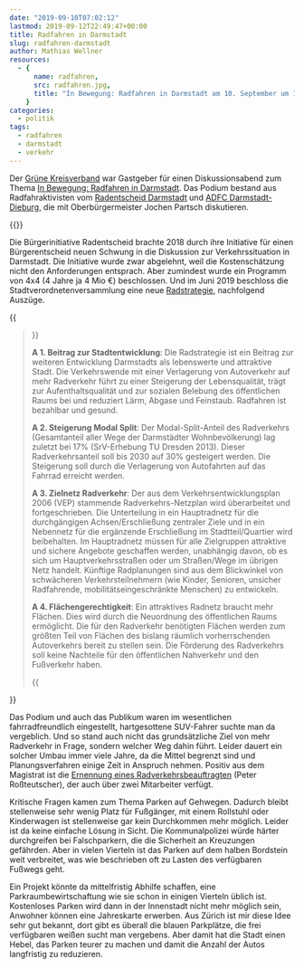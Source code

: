 ```yaml
---
date: "2019-09-10T07:02:12"
lastmod: 2019-09-12T22:49:47+00:00
title: Radfahren in Darmstadt
slug: radfahren-darmstadt
author: Mathias Wellner
resources:
  - {
      name: radfahren,
      src: radfahren.jpg,
      title: "In Bewegung: Radfahren in Darmstadt am 10. September um 19:00",
    }
categories:
  - politik
tags:
  - radfahren
  - darmstadt
  - verkehr
---
```


Der [Grüne Kreisverband](https://www.gruene-darmstadt.de) war Gastgeber für einen Diskussionsabend zum Thema [In Bewegung: Radfahren in Darmstadt](https://www.gruene-darmstadt.de/kreisverband/termine.asp?action=show&eintrag_id=583). Das Podium bestand aus Radfahraktivisten vom [Radentscheid Darmstadt](https://radentscheid-darmstadt.de/) und [ADFC Darmstadt-Dieburg](https://www.adfc-darmstadt.de/), die mit Oberbürgermeister Jochen Partsch diskutieren.

<!--more-->

{{<responsive-image name="radfahren">}}

Die Bürgerinitiative Radentscheid brachte 2018 durch ihre Initiative für einen Bürgerentscheid neuen Schwung in die Diskussion zur Verkehrssituation in Darmstadt. Die Initiative wurde zwar abgelehnt, weil die Kostenschätzung nicht den Anforderungen entsprach. Aber zumindest wurde ein Programm von 4x4 (4 Jahre ja 4 Mio €) beschlossen. Und im Juni 2019 beschloss die Stadtverordnetenversammlung eine neue [Radstrategie](https://www.darmstadt.de/fileadmin/PDF-Rubriken/Leben_in_Darmstadt/mobilitaet_und_verkehr/fahrrad/Radstrategie.pdf), nachfolgend Auszüge.

{{<blockquote>}}

<p><strong>A 1. Beitrag zur Stadtentwicklung</strong>: Die Radstrategie ist ein Beitrag zur weiteren Entwicklung Darmstadts als lebenswerte und attraktive Stadt. Die Verkehrswende mit einer Verlagerung von Autoverkehr auf mehr Radverkehr führt zu einer Steigerung der Lebensqualität, trägt zur Aufenthaltsqualität und zur sozialen Belebung des öffentlichen Raums bei und reduziert Lärm, Abgase und Feinstaub. Radfahren ist bezahlbar und gesund.</p>
<p><strong>A 2. Steigerung Modal Split</strong>: Der Modal-Split-Anteil des Radverkehrs (Gesamtanteil aller Wege der Darmstädter Wohnbevölkerung) lag zuletzt bei 17% (SrV-Erhebung TU Dresden 2013). Dieser Radverkehrsanteil soll bis 2030 auf 30% gesteigert werden. Die Steigerung soll durch die Verlagerung von Autofahrten auf das Fahrrad erreicht werden.</p>
<p><strong>A 3. Zielnetz Radverkehr</strong>: Der aus dem Verkehrsentwicklungsplan 2006 (VEP)  stammende Radverkehrs-Netzplan wird überarbeitet und fortgeschrieben. Die Unterteilung in ein Hauptradnetz für die durchgängigen Achsen/Erschließung zentraler Ziele und in ein Nebennetz für die ergänzende Erschließung im Stadtteil/Quartier  wird beibehalten. Im Hauptradnetz müssen für alle Zielgruppen attraktive und sichere Angebote geschaffen werden, unabhängig davon, ob es sich um Hauptverkehrsstraßen oder um Straßen/Wege im übrigen Netz handelt. Künftige Radplanungen sind aus dem Blickwinkel von schwächeren Verkehrsteilnehmern (wie Kinder, Senioren, unsicher Radfahrende, mobilitätseingeschränkte Menschen) zu entwickeln.</p>
<p><strong>A 4. Flächengerechtigkeit</strong>: Ein attraktives Radnetz braucht mehr Flächen. Dies wird durch die Neuordnung des öffentlichen Raums ermöglicht. Die für den Radverkehr benötigten Flächen werden zum größten Teil von Flächen des bislang räumlich vorherrschenden  Autoverkehrs bereit zu stellen sein.  Die Förderung des Radverkehrs soll keine Nachteile für den öffentlichen Nahverkehr und den Fußverkehr haben.</p>
{{</blockquote>}}

Das Podium und auch das Publikum waren im wesentlichen fahrradfreundlich eingestellt, hartgesottene SUV-Fahrer suchte man da vergeblich. Und so stand auch nicht das grundsätzliche Ziel von mehr Radverkehr in Frage, sondern welcher Weg dahin führt. Leider dauert ein solcher Umbau immer viele Jahre, da die Mittel begrenzt sind und Planungsverfahren einige Zeit in Anspruch nehmen. Positiv aus dem Magistrat ist die [Ernennung eines Radverkehrsbeauftragten](https://www.darmstadt.de/nachrichten/darmstadt-aktuell/news/wissenschaftsstadt-darmstadt-stellt-neuen-radverkehrsbeauftragten-peter-rossteutscher-vor/?type=97&tx_news_pi1%5Bcontroller%5D=News&tx_news_pi1%5Baction%5D=detail&cHash=e6d894f3535dc2c446feb4efa739b28f) (Peter Roßteutscher), der auch über zwei Mitarbeiter verfügt.

Kritische Fragen kamen zum Thema Parken auf Gehwegen. Dadurch bleibt stellenweise sehr wenig Platz für Fußgänger, mit einem Rollstuhl oder Kinderwagen ist stellenweise gar kein Durchkommen mehr möglich. Leider ist da keine einfache Lösung in Sicht. Die Kommunalpolizei würde härter durchgreifen bei Falschparkern, die die Sicherheit an Kreuzungen gefährden. Aber in vielen Vierteln ist das Parken auf dem halben Bordstein weit verbreitet, was wie beschrieben oft zu Lasten des verfügbaren Fußwegs geht.

Ein Projekt könnte da mittelfristig Abhilfe schaffen, eine Parkraumbewirtschaftung wie sie schon in einigen Vierteln üblich ist. Kostenloses Parken wird dann in der Innenstadt nicht mehr möglich sein, Anwohner können eine Jahreskarte erwerben. Aus Zürich ist mir diese Idee sehr gut bekannt, dort gibt es überall die blauen Parkplätze, die frei verfügbaren weißen sucht man vergebens. Aber damit hat die Stadt einen Hebel, das Parken teurer zu machen und damit die Anzahl der Autos langfristig zu reduzieren.
